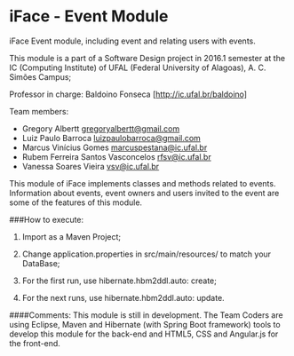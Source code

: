 # iFace - Event Module
iFace Event module, including event and relating users with events.

This module is a part of a Software Design project in 2016.1 semester at the IC (Computing Institute) of UFAL (Federal University of Alagoas), A. C. Simões Campus;

Professor in charge: Baldoino Fonseca [http://ic.ufal.br/baldoino]

Team members:

- Gregory Albertt gregoryalbertt@gmail.com
- Luiz Paulo Barroca luizpaulobarroca@gmail.com
- Marcus Vinícius Gomes marcuspestana@ic.ufal.br 
- Rubem Ferreira Santos Vasconcelos rfsv@ic.ufal.br
- Vanessa Soares Vieira vsv@ic.ufal.br

This module of iFace implements classes and methods related to events. Information about events, event owners and users invited to the event are some of the features of this module.


###How to execute:

1. Import as a Maven Project;

2. Change application.properties in src/main/resources/ to match your DataBase;

3. For the first run, use hibernate.hbm2ddl.auto: create;

4. For the next runs, use hibernate.hbm2ddl.auto: update.


####Comments:
This module is still in development. The Team Coders are using Eclipse, Maven and Hibernate (with Spring Boot framework) tools to develop this module for the back-end and HTML5, CSS and Angular.js for the front-end.


